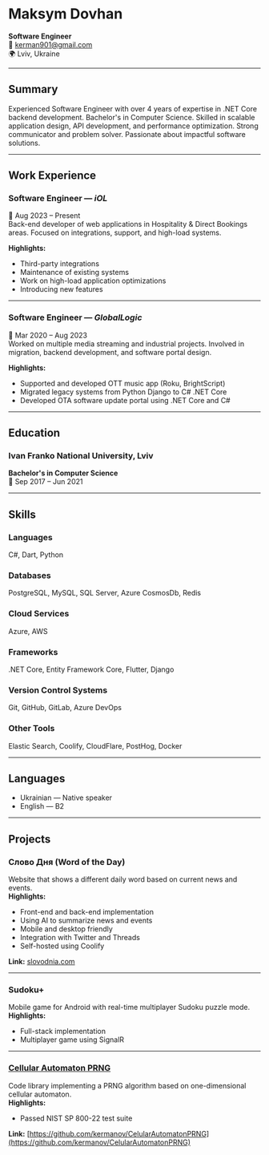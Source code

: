 
# Maksym Dovhan  
**Software Engineer**  
📧 kerman901@gmail.com  
🌍 Lviv, Ukraine  

---

## Summary  
Experienced Software Engineer with over 4 years of expertise in .NET Core backend development. Bachelor's in Computer Science. Skilled in scalable application design, API development, and performance optimization. Strong communicator and problem solver. Passionate about impactful software solutions.

---

## Work Experience

### Software Engineer — *iOL*  
📅 Aug 2023 – Present  
Back-end developer of web applications in Hospitality & Direct Bookings areas. Focused on integrations, support, and high-load systems.

**Highlights:**
- Third-party integrations  
- Maintenance of existing systems  
- Work on high-load application optimizations  
- Introducing new features  

---

### Software Engineer — *GlobalLogic*  
📅 Mar 2020 – Aug 2023  
Worked on multiple media streaming and industrial projects. Involved in migration, backend development, and software portal design.

**Highlights:**
- Supported and developed OTT music app (Roku, BrightScript)  
- Migrated legacy systems from Python Django to C# .NET Core  
- Developed OTA software update portal using .NET Core and C#  

---

## Education

### Ivan Franko National University, Lviv  
**Bachelor's in Computer Science**  
📅 Sep 2017 – Jun 2021

---

## Skills

### Languages  
C#, Dart, Python  

### Databases  
PostgreSQL, MySQL, SQL Server, Azure CosmosDb, Redis  

### Cloud Services  
Azure, AWS  

### Frameworks  
.NET Core, Entity Framework Core, Flutter, Django  

### Version Control Systems  
Git, GitHub, GitLab, Azure DevOps  

### Other Tools  
Elastic Search, Coolify, CloudFlare, PostHog, Docker  

---

## Languages  
- Ukrainian — Native speaker  
- English — B2  

---

## Projects

### Слово Дня (Word of the Day)
Website that shows a different daily word based on current news and events.  
**Highlights:**
- Front-end and back-end implementation  
- Using AI to summarize news and events  
- Mobile and desktop friendly
- Integration with Twitter and Threads  
- Self-hosted using Coolify

**Link:** [slovodnia.com](https://slovodnia.com)

---

### Sudoku+
Mobile game for Android with real-time multiplayer Sudoku puzzle mode.  
**Highlights:**
- Full-stack implementation  
- Multiplayer game using SignalR  

---

### [Cellular Automaton PRNG](https://github.com/Kermanov/CelularAutomatonPRNG/tree/main/src/CelularAutomatonPRNG)  
Code library implementing a PRNG algorithm based on one-dimensional cellular automaton.  
**Highlights:**
- Passed NIST SP 800-22 test suite

**Link:** [https://github.com/kermanov/CelularAutomatonPRNG](https://github.com/kermanov/CelularAutomatonPRNG)
